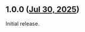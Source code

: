 ## 1.0.0 ([Jul 30, 2025](https://github.com/ramensoftware/windhawk-mods/blob/7968fb15fba2d062946d129a5d2a1e489e676c75/mods/classic-winver.wh.cpp))

Initial release.
